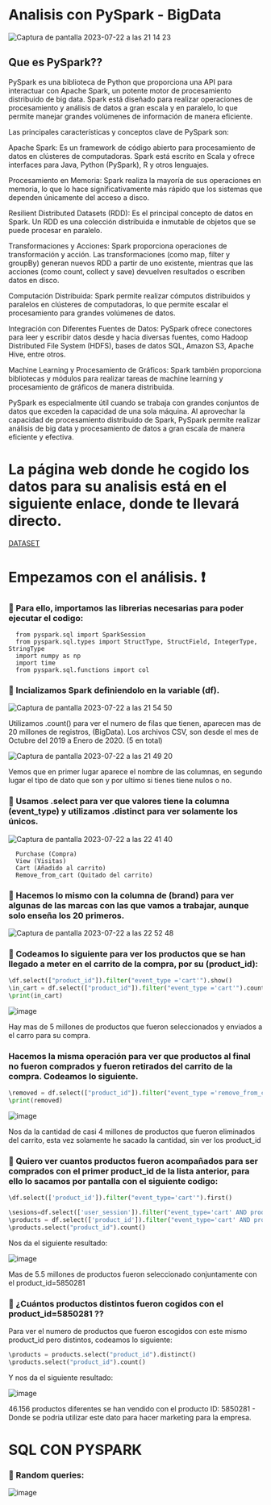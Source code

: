 # Analisis con PySpark - BigData

![Captura de pantalla 2023-07-22 a las 21 14 23](https://github.com/JesusGuardiaRamirez/SYL/assets/125477881/21c1e4f9-9715-4c1b-8201-39aa8017a050)



## Que es PySpark??


PySpark es una biblioteca de Python que proporciona una API para interactuar con Apache Spark, un potente motor de procesamiento distribuido de big data. Spark está diseñado para realizar operaciones de procesamiento y análisis de datos a gran escala y en paralelo, lo que permite manejar grandes volúmenes de información de manera eficiente.

Las principales características y conceptos clave de PySpark son:

Apache Spark: Es un framework de código abierto para procesamiento de datos en clústeres de computadoras. Spark está escrito en Scala y ofrece interfaces para Java, Python (PySpark), R y otros lenguajes.

Procesamiento en Memoria: Spark realiza la mayoría de sus operaciones en memoria, lo que lo hace significativamente más rápido que los sistemas que dependen únicamente del acceso a disco.

Resilient Distributed Datasets (RDD): Es el principal concepto de datos en Spark. Un RDD es una colección distribuida e inmutable de objetos que se puede procesar en paralelo.

Transformaciones y Acciones: Spark proporciona operaciones de transformación y acción. Las transformaciones (como map, filter y groupBy) generan nuevos RDD a partir de uno existente, mientras que las acciones (como count, collect y save) devuelven resultados o escriben datos en disco.

Computación Distribuida: Spark permite realizar cómputos distribuidos y paralelos en clústeres de computadoras, lo que permite escalar el procesamiento para grandes volúmenes de datos.

Integración con Diferentes Fuentes de Datos: PySpark ofrece conectores para leer y escribir datos desde y hacia diversas fuentes, como Hadoop Distributed File System (HDFS), bases de datos SQL, Amazon S3, Apache Hive, entre otros.

Machine Learning y Procesamiento de Gráficos: Spark también proporciona bibliotecas y módulos para realizar tareas de machine learning y procesamiento de gráficos de manera distribuida.

PySpark es especialmente útil cuando se trabaja con grandes conjuntos de datos que exceden la capacidad de una sola máquina. Al aprovechar la capacidad de procesamiento distribuido de Spark, PySpark permite realizar análisis de big data y procesamiento de datos a gran escala de manera eficiente y efectiva.





# La página web donde he cogido los datos para su analisis está en el siguiente enlace, donde te llevará directo.



[DATASET](https://www.kaggle.com/datasets/mkechinov/ecommerce-events-history-in-cosmetics-shop)



# Empezamos con el análisis. :heavy_exclamation_mark:

### :pushpin: Para ello, importamos las librerias necesarias para poder ejecutar el codigo:

      from pyspark.sql import SparkSession
      from pyspark.sql.types import StructType, StructField, IntegerType, StringType
      import numpy as np
      import time
      from pyspark.sql.functions import col


### :pushpin: Incializamos Spark definiendolo en la variable (df).

![Captura de pantalla 2023-07-22 a las 21 54 50](https://github.com/JesusGuardiaRamirez/SYL/assets/125477881/301f2d24-2c0c-4843-ac0b-f57e9fe2bf50)

Utilizamos .count() para ver el numero de filas que tienen, aparecen mas de 20 millones de registros, (BigData). Los archivos CSV, son desde el mes de Octubre del 2019 a Enero de 2020. (5 en total)

![Captura de pantalla 2023-07-22 a las 21 49 20](https://github.com/JesusGuardiaRamirez/SYL/assets/125477881/70088877-62db-4684-b8f5-48da390e597d)



Vemos que en primer lugar aparece el nombre de las columnas, en segundo lugar el tipo de dato que son y por ultimo si tienes tiene nulos o no. 



### :pushpin: Usamos .select para ver que valores tiene la columna (event_type) y utilizamos .distinct para ver solamente los únicos. 


![Captura de pantalla 2023-07-22 a las 22 41 40](https://github.com/JesusGuardiaRamirez/SYL/assets/125477881/c191216d-31fc-481e-983b-25965eb3ebcb)


      Purchase (Compra)
      View (Visitas)
      Cart (Añadido al carrito)     
      Remove_from_cart (Quitado del carrito)



### :pushpin: Hacemos lo mismo con la columna de (brand) para ver algunas de las marcas con las que vamos a trabajar, aunque solo enseña los 20 primeros.


![Captura de pantalla 2023-07-22 a las 22 52 48](https://github.com/JesusGuardiaRamirez/SYL/assets/125477881/173a30f7-1323-42ae-ba3e-004565382da6)


### :pushpin: Codeamos lo siguiente para ver los productos que se han llegado a meter en el carrito de la compra, por su (product_id):

      
```python
\df.select(["product_id"]).filter("event_type ='cart'").show()
\in_cart = df.select(["product_id"]).filter("event_type ='cart'").count()
\print(in_cart)
```


![image](https://github.com/JesusGuardiaRamirez/SYL/assets/125477881/0b8f2609-7dc3-464d-bf66-21e62c2d0767)



Hay mas de 5 millones de productos que fueron seleccionados y enviados a el carro para su compra.

### Hacemos la misma operación para ver que productos al final no fueron comprados y fueron retirados del carrito de la compra. Codeamos lo siguiente.


```python
\removed = df.select(["product_id"]).filter("event_type ='remove_from_cart'").count()
\print(removed)
```

![image](https://github.com/JesusGuardiaRamirez/SYL/assets/125477881/47f97403-de58-49f5-9dfd-224857341a05)

Nos da la cantidad de casi 4 millones de productos que fueron eliminados del carrito, esta vez solamente he sacado la cantidad, sin ver los product_id


### :pushpin:  Quiero ver cuantos productos fueron acompañados para ser comprados con el primer product_id de la lista anterior, para ello lo sacamos por pantalla con el siguiente codigo:

```python
\df.select(['product_id']).filter("event_type='cart'").first()
```


```python
\sesions=df.select(['user_session']).filter("event_type='cart' AND product_id=5850281").distinct()
\products = df.select(['product_id']).filter("event_type='cart' AND product_id<>5850281").filter(df["user_session"].isin(sesions["user_session"]))
\products.select("product_id").count()
```


Nos da el siguiente resultado:

![image](https://github.com/JesusGuardiaRamirez/SYL/assets/125477881/e62634aa-c483-47da-a351-54d7352d9340)


Mas de 5.5 millones de productos fueron seleccionado conjuntamente con el product_id=5850281


### :pushpin: ¿Cuántos productos distintos fueron cogidos con el product_id=5850281 ??

Para ver el numero de productos que fueron escogidos con este mismo product_id pero distintos, codeamos lo siguiente:

```python
\products = products.select("product_id").distinct()
\products.select("product_id").count()
```

Y nos da el siguiente resultado:

![image](https://github.com/JesusGuardiaRamirez/SYL/assets/125477881/30c5822f-691c-4411-9bd1-a5a6c0d05254)


46.156 productos diferentes se han vendido con el producto ID: 5850281 - Donde se podria utilizar este dato para hacer marketing para la empresa.



# SQL CON PYSPARK

### :pushpin: Random queries:


![image](https://github.com/JesusGuardiaRamirez/SYL/assets/125477881/b550a7ab-2f6c-4200-999d-64ea7f9b577e)













